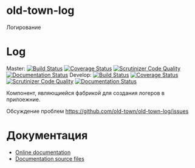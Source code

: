 # old-town-log
Логирование

# Log
Master:
[![Build Status](https://secure.travis-ci.org/old-town/old-town-log.svg?branch=dev)](https://secure.travis-ci.org/old-town/old-town-log)
[![Coverage Status](https://coveralls.io/repos/old-town/old-town-log/badge.svg?branch=dev)](https://coveralls.io/r/old-town/old-town-log?branch=dev)
[![Scrutinizer Code Quality](https://scrutinizer-ci.com/g/old-town/old-town-log/badges/quality-score.png?b=master)](https://scrutinizer-ci.com/g/old-town/old-town-log/?branch=master)
[![Documentation Status](https://readthedocs.org/projects/old-town-log/badge/?version=master)](http://old-town-log.readthedocs.org/ru/latest/?badge=master)
Develop:
[![Build Status](https://secure.travis-ci.org/old-town/old-town-log.svg?branch=dev)](https://secure.travis-ci.org/old-town/old-town-log)
[![Coverage Status](https://coveralls.io/repos/old-town/old-town-log/badge.svg?branch=dev)](https://coveralls.io/r/old-town/old-town-log?branch=dev)
[![Scrutinizer Code Quality](https://scrutinizer-ci.com/g/old-town/old-town-log/badges/quality-score.png?b=dev)](https://scrutinizer-ci.com/g/old-town/old-town-log/?branch=dev)
[![Documentation Status](https://readthedocs.org/projects/old-town-log/badge/?version=dev)](http://old-town-log.readthedocs.org/ru/latest/?badge=dev)

Компонент, являющиейся фабрикой для создания логеров в прилоежние.

Обсуждение проблем https://github.com/old-town/old-town-log/issues

# Документация
- [Online documentation](http://old-town-log.readthedocs.org/ru/dev/)
- [Documentation source files](doc/book/ru/)


